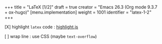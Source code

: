 +++
title = "LaTeX [1/2]"
draft = true
creator = "Emacs 26.3 (Org mode 9.3.7 + ox-hugo)"
[menu.implementation]
  weight = 1001
  identifier = "latex-1-2"
+++

[X] highlight `latex` code
: [highlight.js](https://github.com/highlightjs/highlight.js)

[ ] wrap line
: use CSS (maybe `text-overflow`)